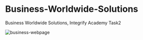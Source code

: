 # Business-Worldwide-Solutions
Business Worldwide Solutions, Integrify Academy Task2

![business-webpage](https://user-images.githubusercontent.com/2385925/34567154-c715b236-f169-11e7-85b0-98a4640dcc40.jpg)
